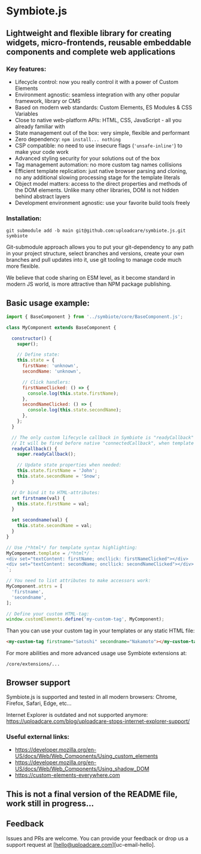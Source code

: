# Symbiote.js

## Lightweight and flexible library for creating widgets, micro-frontends, reusable embeddable components and complete web applications

### Key features:
* Lifecycle control: now you really control it with a power of Custom Elements
* Environment agnostic: seamless integration with any other popular framework, library or CMS
* Based on modern web standards: Custom Elements, ES Modules & CSS Variables
* Close to native web-platform APIs: HTML, CSS, JavaScript - all you already familiar with
* State management out of the box: very simple, flexible and performant
* Zero dependency: `npm install... nothing`
* CSP compatible: no need to use insecure flags (`'unsafe-inline'`) to make your code work
* Advanced styling security for your solutions out of the box
* Tag management automation: no more custom tag names collisions
* Efficient template replication: just native browser parsing and cloning, no any additional slowing processing stage for the template literals
* Object model matters: access to the direct properties and methods of the DOM elements. Unlike many other libraries, DOM is not hidden behind abstract layers
* Development environment agnostic: use your favorite build tools freely

### Installation:
`git submodule add -b main git@github.com:uploadcare/symbiote.js.git symbiote`

Git-submodule approach allows you to put your git-dependency to any path in your project structure, select branches and versions, create your own branches and pull updates into it, use git tooling to manage code much more flexible.

We believe that code sharing on ESM level, as it become standard in modern JS world, is more attractive than NPM package publishing.

## Basic usage example:
```javascript
import { BaseComponent } from '../symbiote/core/BaseComponent.js';

class MyComponent extends BaseComponent {

  constructor() {
    super();

    // Define state:
    this.state = {
      firstName: 'unknown',
      secondName: 'unknown',

      // Click handlers:
      firstNameClicked: () => {
        console.log(this.state.firstName);
      },
      secondNameClicked: () => {
        console.log(this.state.secondName);
      },
    };
  }

  // The only custom lifecycle callback in Symbiote is "readyCallback"
  // It will be fired before native "connectedCallback", when template processing is over and component is created but not inserted into the DOM:
  readyCallback() {
    super.readyCallback();

    // Update state properties when needed:
    this.state.firstName = 'John';
    this.state.secondName = 'Snow';
  }

  // Or bind it to HTML-attributes:
  set firstname(val) {
    this.state.firstName = val;
  }

  set secondname(val) {
    this.state.secondName = val;
  }
}

// Use /*html*/ for template syntax highlighting:
MyComponent.template = /*html*/ `
<div set="textContent: firstName; oncllick: firstNameClicked"></div>
<div set="textContent: secondName; oncllick: secondNameClicked"></div>
`;

// You need to list attributes to make accessors work:
MyComponent.attrs = [
  'firstname',
  'secondname',
];

// Define your custom HTML-tag:
window.customElements.define('my-custom-tag', MyComponent);
```
Than you can use your custom tag in your templates or any static HTML file:
```html
<my-custom-tag firstname="Satoshi" secondname="Nakamoto"></my-custom-tag>
```

For more abilities and more advanced usage use Symbiote extensions at:

`/core/extensions/...`

## Browser support
Symbiote.js is supported and tested in all modern browsers: Chrome, Firefox, Safari, Edge, etc...

Internet Explorer is outdated and not supported anymore:
https://uploadcare.com/blog/uploadcare-stops-internet-explorer-support/

### Useful external links:
* https://developer.mozilla.org/en-US/docs/Web/Web_Components/Using_custom_elements
* https://developer.mozilla.org/en-US/docs/Web/Web_Components/Using_shadow_DOM
* https://custom-elements-everywhere.com

## This is not a final version of the README file, work still in progress...

## Feedback

Issues and PRs are welcome. You can provide your feedback or drop us a support
request at [hello@uploadcare.com][uc-email-hello].
